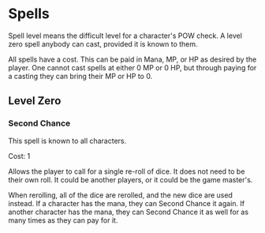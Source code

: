 # Spells

Spell level means the difficult level for a character's POW check. A level zero spell anybody can cast, provided it is known to them.

All spells have a cost. This can be paid in Mana, MP, or HP as desired by the player. One cannot cast spells at either 0 MP or 0 HP, but through paying for a casting they can bring their MP or HP to 0.

## Level Zero

### Second Chance

This spell is known to all characters.

Cost: 1

Allows the player to call for a single re-roll of dice. It does not need to be their own roll. It could be another players, or it could be the game master's.

When rerolling, all of the dice are rerolled, and the new dice are used instead. If a character has the mana, they can Second Chance it again. If another character has the mana, they can Second Chance it as well for as many times as they can pay for it.
